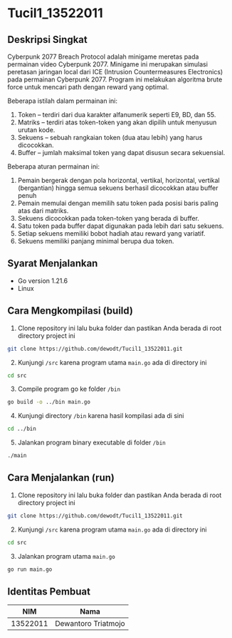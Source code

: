 # Tucil1_13522011

## Deskripsi Singkat

Cyberpunk 2077 Breach Protocol adalah minigame meretas pada permainan video Cyberpunk 2077. Minigame ini merupakan simulasi peretasan jaringan local dari ICE (Intrusion Countermeasures Electronics) pada permainan Cyberpunk 2077. Program ini melakukan algoritma brute force untuk mencari path dengan reward yang optimal.

Beberapa istilah dalam permainan ini:

1. Token – terdiri dari dua karakter alfanumerik seperti E9, BD, dan 55.
2. Matriks – terdiri atas token-token yang akan dipilih untuk menyusun urutan kode.
3. Sekuens – sebuah rangkaian token (dua atau lebih) yang harus dicocokkan.
4. Buffer – jumlah maksimal token yang dapat disusun secara sekuensial.

Beberapa aturan permainan ini:

1. Pemain bergerak dengan pola horizontal, vertikal, horizontal, vertikal (bergantian) hingga semua sekuens berhasil dicocokkan atau buffer penuh
2. Pemain memulai dengan memilih satu token pada posisi baris paling atas dari matriks.
3. Sekuens dicocokkan pada token-token yang berada di buffer.
4. Satu token pada buffer dapat digunakan pada lebih dari satu sekuens.
5. Setiap sekuens memiliki bobot hadiah atau reward yang variatif.
6. Sekuens memiliki panjang minimal berupa dua token.

## Syarat Menjalankan

- Go version 1.21.6
- Linux

## Cara Mengkompilasi (build)

1. Clone repository ini lalu buka folder dan pastikan Anda berada di root directory project ini

```bash
git clone https://github.com/dewodt/Tucil1_13522011.git
```

2. Kunjungi `/src` karena program utama `main.go` ada di directory ini

```bash
cd src
```

3. Compile program go ke folder `/bin`

```bash
go build -o ../bin main.go
```

4. Kunjungi directory `/bin` karena hasil kompilasi ada di sini

```bash
cd ../bin
```

5. Jalankan program binary executable di folder `/bin`

```bash
./main
```

## Cara Menjalankan (run)

1. Clone repository ini lalu buka folder dan pastikan Anda berada di root directory project ini

```bash
git clone https://github.com/dewodt/Tucil1_13522011.git
```

2. Kunjungi `/src` karena program utama `main.go` ada di directory ini

```bash
cd src
```

3. Jalankan program utama `main.go`

```bash
go run main.go
```

## Identitas Pembuat

|   NIM    |        Nama         |
| :------: | :-----------------: |
| 13522011 | Dewantoro Triatmojo |

